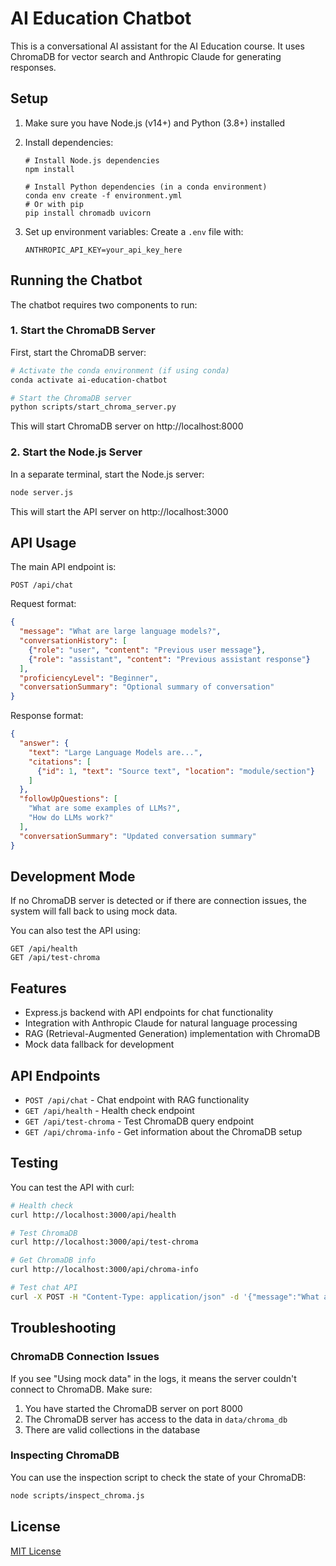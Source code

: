 # AI Education Chatbot

This is a conversational AI assistant for the AI Education course. It uses ChromaDB for vector search and Anthropic Claude for generating responses.

## Setup

1. Make sure you have Node.js (v14+) and Python (3.8+) installed
2. Install dependencies:
   ```
   # Install Node.js dependencies
   npm install
   
   # Install Python dependencies (in a conda environment)
   conda env create -f environment.yml
   # Or with pip
   pip install chromadb uvicorn
   ```

3. Set up environment variables:
   Create a `.env` file with:
   ```
   ANTHROPIC_API_KEY=your_api_key_here
   ```

## Running the Chatbot

The chatbot requires two components to run:

### 1. Start the ChromaDB Server

First, start the ChromaDB server:

```bash
# Activate the conda environment (if using conda)
conda activate ai-education-chatbot

# Start the ChromaDB server
python scripts/start_chroma_server.py
```

This will start ChromaDB server on http://localhost:8000

### 2. Start the Node.js Server

In a separate terminal, start the Node.js server:

```bash
node server.js
```

This will start the API server on http://localhost:3000

## API Usage

The main API endpoint is:

```
POST /api/chat
```

Request format:
```json
{
  "message": "What are large language models?",
  "conversationHistory": [
    {"role": "user", "content": "Previous user message"},
    {"role": "assistant", "content": "Previous assistant response"}
  ],
  "proficiencyLevel": "Beginner",
  "conversationSummary": "Optional summary of conversation"
}
```

Response format:
```json
{
  "answer": {
    "text": "Large Language Models are...",
    "citations": [
      {"id": 1, "text": "Source text", "location": "module/section"}
    ]
  },
  "followUpQuestions": [
    "What are some examples of LLMs?",
    "How do LLMs work?"
  ],
  "conversationSummary": "Updated conversation summary"
}
```

## Development Mode

If no ChromaDB server is detected or if there are connection issues, the system will fall back to using mock data.

You can also test the API using:
```
GET /api/health
GET /api/test-chroma
```

## Features

- Express.js backend with API endpoints for chat functionality
- Integration with Anthropic Claude for natural language processing
- RAG (Retrieval-Augmented Generation) implementation with ChromaDB
- Mock data fallback for development

## API Endpoints

- `POST /api/chat` - Chat endpoint with RAG functionality
- `GET /api/health` - Health check endpoint
- `GET /api/test-chroma` - Test ChromaDB query endpoint
- `GET /api/chroma-info` - Get information about the ChromaDB setup

## Testing

You can test the API with curl:

```bash
# Health check
curl http://localhost:3000/api/health

# Test ChromaDB
curl http://localhost:3000/api/test-chroma

# Get ChromaDB info
curl http://localhost:3000/api/chroma-info

# Test chat API
curl -X POST -H "Content-Type: application/json" -d '{"message":"What are LLMs?","proficiencyLevel":"Beginner"}' http://localhost:3000/api/chat
```

## Troubleshooting

### ChromaDB Connection Issues

If you see "Using mock data" in the logs, it means the server couldn't connect to ChromaDB. Make sure:

1. You have started the ChromaDB server on port 8000
2. The ChromaDB server has access to the data in `data/chroma_db`
3. There are valid collections in the database

### Inspecting ChromaDB

You can use the inspection script to check the state of your ChromaDB:

```bash
node scripts/inspect_chroma.js
```

## License

[MIT License](LICENSE) 